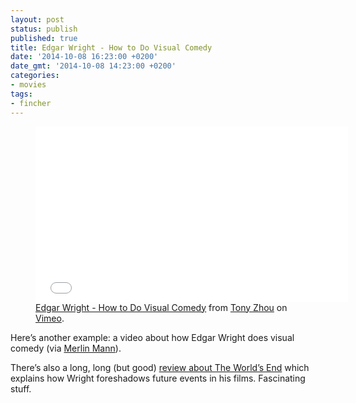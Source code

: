 ```yaml
---
layout: post
status: publish
published: true
title: Edgar Wright - How to Do Visual Comedy
date: '2014-10-08 16:23:00 +0200'
date_gmt: '2014-10-08 14:23:00 +0200'
categories:
- movies
tags:
- fincher
---
```

<figure>
  <iframe src="//player.vimeo.com/video/96558506?color=f0a400&badge=0" width="500" height="281" frameborder="0" webkitallowfullscreen mozallowfullscreen allowfullscreen></iframe>
  <figcaption>
    <a href="https://vimeo.com/96558506">Edgar Wright - How to Do Visual Comedy</a> from <a href="https://vimeo.com/tonyzhou">Tony Zhou</a> on <a href="https://vimeo.com">Vimeo</a>.  
  </figcaption>
</figure>

Here’s another example: a video about how Edgar Wright does visual comedy (via [Merlin Mann](http://twitter.com/hotdogsladies)).

There’s also a long, long (but good) [review about The World’s End](http://www.edgarwrighthere.com/2013/10/11/film-crit-hulk-smash-alcohol-withnail-and-gary-king-lower-caps-bruce-banner-edition/) which explains how Wright foreshadows future events in his films. Fascinating stuff.